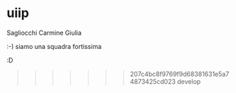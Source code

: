 # uiip

Sagliocchi
Carmine
Giulia





















:-) siamo una squadra fortissima




















































































































































































































































































































































































:D












>>>>>>> 207c4bc8f9769f9d68381631e5a74873425cd023
>>>>>>> develop
